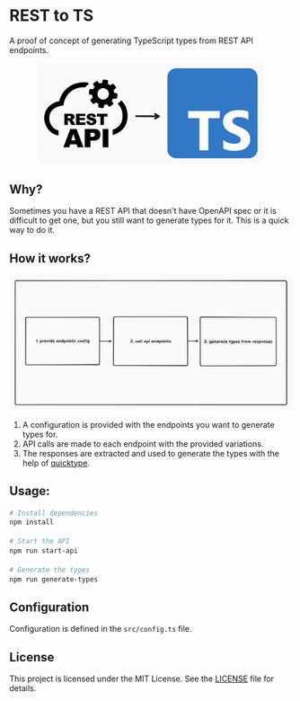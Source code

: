 # REST to TS

A proof of concept of generating TypeScript types from REST API endpoints.

<div style="text-align: center;">
  <img src="./_docs/hero.png" alt="REST to TS" width="400" />
</div>

## Why?

Sometimes you have a REST API that doesn't have OpenAPI spec or it is difficult to get one, but you still want to generate types for it. This is a quick way to do it.

## How it works?

![REST to TS diagram](./_docs/diagram.png)

1. A configuration is provided with the endpoints you want to generate types for.
2. API calls are made to each endpoint with the provided variations.
3. The responses are extracted and used to generate the types with the help of [quicktype](https://github.com/glideapps/quicktype).

## Usage:

```bash
# Install dependencies
npm install

# Start the API
npm run start-api

# Generate the types
npm run generate-types
```

## Configuration

Configuration is defined in the `src/config.ts` file.

## License

This project is licensed under the MIT License. See the [LICENSE](LICENSE) file for details.
